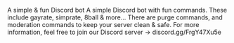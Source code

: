 A simple & fun Discord bot
A simple Discord bot with fun commands. These include gayrate, simprate, 8ball & more... There are purge commands, and moderation commands to keep your server clean & safe. 
For more information, feel free to join our Discord server -> discord.gg/FrgY47Xu5e
